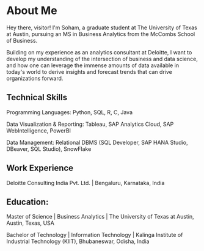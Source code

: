 # About Me

Hey there, visitor! I'm Soham, a graduate student at The University of Texas at Austin, pursuing an MS in Business Analytics from the McCombs School of Business.

Building on my experience as an analytics consultant at Deloitte, I want to develop my understanding of the intersection of business and data science, and how one can leverage the immense amounts of data available in today's world to derive insights and forecast trends that can drive organizations forward.

## Technical Skills

Programming Languages: Python, SQL, R, C, Java

Data Visualization & Reporting: Tableau, SAP Analytics Cloud, SAP WebIntelligence, PowerBI

Data Management: Relational DBMS (SQL Developer, SAP HANA Studio, DBeaver, SQL Studio), SnowFlake

## Work Experience

Deloitte Consulting India Pvt. Ltd. | Bengaluru, Karnataka, India

## Education:

Master of Science | Business Analytics | The University of Texas at Austin, Austin, Texas, USA

Bachelor of Technology | Information Technology | Kalinga Institute of Industrial Technology (KIIT), Bhubaneswar, Odisha, India
